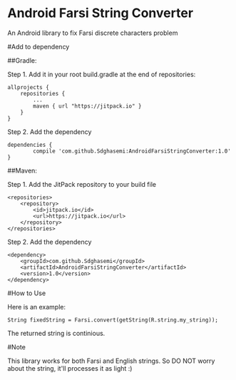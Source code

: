 # Android Farsi String Converter
An Android library to fix Farsi discrete characters problem

#Add to dependency

##Gradle:

Step 1. Add it in your root build.gradle at the end of repositories:

	allprojects {
		repositories {
			...
			maven { url "https://jitpack.io" }
		}
	}
Step 2. Add the dependency

	dependencies {
	        compile 'com.github.Sdghasemi:AndroidFarsiStringConverter:1.0'
	}
  
  
##Maven:
  
Step 1. Add the JitPack repository to your build file

	<repositories>
		<repository>
		    <id>jitpack.io</id>
		    <url>https://jitpack.io</url>
		</repository>
	</repositories>
Step 2. Add the dependency

	<dependency>
	    <groupId>com.github.Sdghasemi</groupId>
	    <artifactId>AndroidFarsiStringConverter</artifactId>
	    <version>1.0</version>
	</dependency>
  
  
#How to Use

Here is an example:
  
	String fixedString = Farsi.convert(getString(R.string.my_string));
  
The returned string is continious.

#Note

This library works for both Farsi and English strings. So DO NOT worry about the string, it'll processes it as light :)

